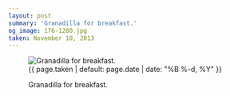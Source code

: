 ```yaml
---
layout: post
summary: 'Granadilla for breakfast.'
og_image: 176-1280.jpg
taken: November 10, 2013
---
```


<figure class="post">
 <img alt="Granadilla for breakfast." sizes="(min-width: 700px) 50vw, calc(100vw - 2rem)" src="{{ site.assets_url }}/176-640.jpg" srcset="{{ site.assets_url }}/176-1280.jpg 1280w, {{ site.assets_url }}/176-960.jpg 960w, {{ site.assets_url }}/176-640.jpg 640w, {{ site.assets_url }}/176-320.jpg 320w"/>
 <figcaption>
  <time>
   {{ page.taken | default: page.date | date: "%B %-d, %Y" }}
  </time>
  <p>
   Granadilla for breakfast.
  </p>
 </figcaption>
</figure>
